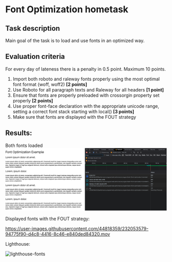 # Font Optimization hometask

## Task description

Main goal of the task is to load and use fonts in an optimized way.

## Evaluation criteria

For every day of lateness there is a penalty in 0.5 point. Maximum 10 points.

1. Import both roboto and raleway fonts properly using the most optimal font format (woff, woff2) **[2 points]**
2. Use Roboto for all paragraph texts and Raleway for all headers **[1 point]**
3. Ensure that fonts are properly preloaded with crossorgin property set properly **[2 points]**
4. Use proper font-face declaration with the appropriate unicode range, setting a correct font stack starting with local() **[3 points]**
5. Make sure that fonts are displayed with the FOUT strategy

## Results:

Both fonts loaded
![Screenshot](assets/fonts-downloaded.png)

Displayed fonts with the FOUT strategy:

https://user-images.githubusercontent.com/44818359/232053579-94775f90-d4c8-4416-8c46-e840ded84320.mov

Lighthouse:

![lighthouse-fonts](https://user-images.githubusercontent.com/44818359/232053744-1ff37c72-8b54-4039-b4ee-10a188ccfa55.png)
